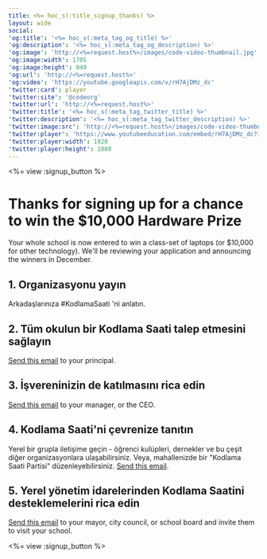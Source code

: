 ```yaml
---
title: <%= hoc_s(:title_signup_thanks) %>
layout: wide
social:
'og:title': '<%= hoc_s(:meta_tag_og_title) %>'
'og:description': '<%= hoc_s(:meta_tag_og_description) %>'
'og:image': 'http://<%=request.host%>/images/code-video-thumbnail.jpg'
'og:image:width': 1705
'og:image:height': 949
'og:url': 'http://<%=request.host%>'
'og:video': 'https://youtube.googleapis.com/v/rH7AjDMz_dc'
'twitter:card': player
'twitter:site': '@codeorg'
'twitter:url': 'http://<%=request.host%>'
'twitter:title': '<%= hoc_s(:meta_tag_twitter_title) %>'
'twitter:description': '<%= hoc_s(:meta_tag_twitter_description) %>'
'twitter:image:src': 'http://<%=request.host%>/images/code-video-thumbnail.jpg'
'twitter:player': 'https://www.youtubeeducation.com/embed/rH7AjDMz_dc?iv_load_policy=3&rel=0&autohide=1&showinfo=0'
'twitter:player:width': 1920
'twitter:player:height': 1080
---
```


<%= view :signup_button %>

# Thanks for signing up for a chance to win the $10,000 Hardware Prize

Your whole school is now entered to win a class-set of laptops (or $10,000 for other technology). We'll be reviewing your application and announcing the winners in December.

## 1. Organizasyonu yayın

Arkadaşlarınıza #KodlamaSaati 'ni anlatın.

## 2. Tüm okulun bir Kodlama Saati talep etmesini sağlayın

[Send this email](<%= resolve_url('/promote#email') %>) to your principal.

## 3. İşvereninizin de katılmasını rica edin

[Send this email](<%= resolve_url('/promote#email') %>) to your manager, or the CEO.

## 4. Kodlama Saati'ni çevrenize tanıtın

Yerel bir grupla iletişime geçin - öğrenci kulüpleri, dernekler ve bu çeşit diğer organizasyonlara ulaşabilirsiniz. Veya, mahallenizde bir "Kodlama Saati Partisi" düzenleyebilirsiniz. [Send this email](<%= resolve_url('/promote#email') %>).

## 5. Yerel yönetim idarelerinden Kodlama Saatini desteklemelerini rica edin

[Send this email](<%= resolve_url('/promote#politicians') %>) to your mayor, city council, or school board and invite them to visit your school.

<%= view :signup_button %>